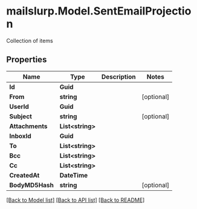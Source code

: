 # mailslurp.Model.SentEmailProjection
Collection of items
## Properties

Name | Type | Description | Notes
------------ | ------------- | ------------- | -------------
**Id** | **Guid** |  | 
**From** | **string** |  | [optional] 
**UserId** | **Guid** |  | 
**Subject** | **string** |  | [optional] 
**Attachments** | **List&lt;string&gt;** |  | 
**InboxId** | **Guid** |  | 
**To** | **List&lt;string&gt;** |  | 
**Bcc** | **List&lt;string&gt;** |  | 
**Cc** | **List&lt;string&gt;** |  | 
**CreatedAt** | **DateTime** |  | 
**BodyMD5Hash** | **string** |  | [optional] 

[[Back to Model list]](../README#documentation-for-models) [[Back to API list]](../README#documentation-for-api-endpoints) [[Back to README]](../README)

